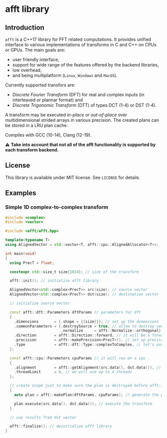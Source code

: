 # afft library
## Introduction
`afft` is a C++17 library for FFT related computations. It provides unified interface to various implementations of transforms in C and C++ on CPUs or GPUs. The main goals are:
- user friendly interface,
- support for wide range of the features offered by the backend libraries,
- low overhead,
- and being multiplatform (`Linux`, `Windows` and `MacOS`).

Currently supported transfors are:
- *Discrete Fourier Transform* (DFT) for real and complex inputs (in interleaved or plannar format) and
- *Discrete Trigonomic Transform* (DTT) of types DCT (1-4) or DST (1-4).

A transform may be executed *in-place* or *out-of-place* over multidimensional strided arrays in various precision. The created plans can be stored in a LRU plan cache.

Compiles with GCC (10-14), Clang (12-19).

:warning: **Take into account that not all of the afft functionality is supported by each transform backend.**

## License
This library is available under MIT license. See `LICENSE` for details.

## Examples
### Simple 1D complex-to-complex transform
```cpp
#include <complex>
#include <vector>

#include <afft/afft.hpp>

template<typename T>
using AlignedVector = std::vector<T, afft::cpu::AlignedAllocator<T>>;

int main(void)
{
  using PrecT = float;

  constexpr std::size_t size{1024}; // size of the transform

  afft::init(); // initialize afft library

  AlignedVector<std::complex<PrecT>> src(size); // source vector
  AlignedVector<std::complex<PrecT>> dst(size); // destination vector

  // initialize source vector

  const afft::dft::Parameters dftParams // parameters for dft
  {
    .dimensions       = {.shape = {{size}}}, // set up the dimensions
    .commonParameters = {.destroySource = true, // allow to destroy source data
                         .normalize     = afft::Normalize::orthogonal}, // use orthogonal normalization
    .direction        = afft::Direction::forward, // it will be a forward transform
    .precision        = afft::makePrecision<PrecT>(), // set up precision of the transform
    .type             = afft::dft::Type::complexToComplex, // let's use complex-to-complex transform
  };

  const afft::cpu::Parameters cpuParams // it will run on a cpu
  {
    .alignment        = afft::getAlignment(src.data(), dst.data()), // get alignment of the pointers
    .threadLimit      = 4, // we will use up to 4 threads
  };

  // create scope just to make sure the plan is destroyed before afft::finalize() is called
  {
    auto plan = afft::makePlan(dftParams, cpuParams); // generate the plan of the transform

    plan.execute(src.data(), dst.data()); // execute the transform
  }

  // use results from dst vector

  afft::finalize(); // deinitialize afft library
}
```